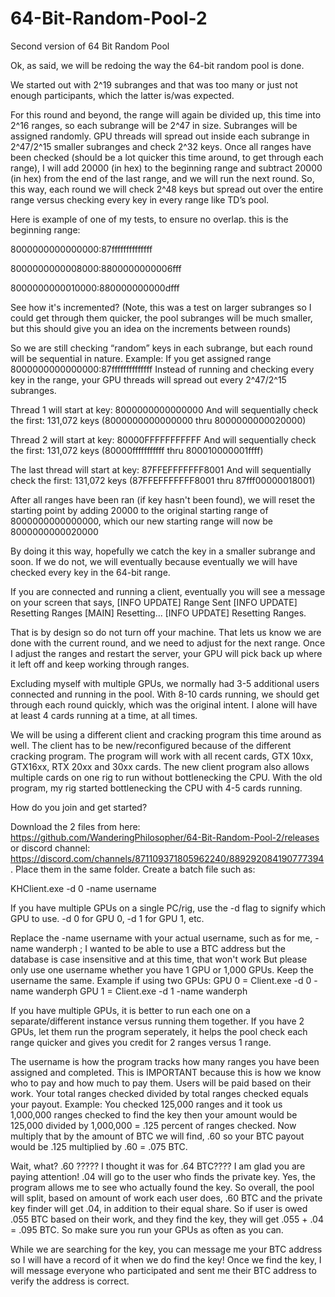 # 64-Bit-Random-Pool-2
Second version of 64 Bit Random Pool

Ok, as said, we will be redoing the way the 64-bit random pool is done.

We started out with 2^19 subranges and that was too many or just not enough participants, which the latter is/was expected.

For this round and beyond, the range will again be divided up, this time into 2^16 ranges, so each subrange will be 2^47 in size. Subranges will be assigned randomly. 
GPU threads will spread out inside each subrange in 2^47/2^15 smaller subranges and check 2^32 keys. Once all ranges have been checked (should be a lot quicker this time around, to get through each range), I will add 20000 (in hex) to the beginning range and subtract 20000 (in hex) from the end of the last range, and we will run the next round. 
So, this way, each round we will check 2^48 keys but spread out over the entire range versus checking every key in every range like TD’s pool. 

Here is example of one of my tests, to ensure no overlap. this is the beginning range:

8000000000000000:87ffffffffffffff

8000000000008000:8800000000006fff

8000000000010000:880000000000dfff

See how it's incremented?  (Note, this was a test on larger subranges so I could get through them quicker, the pool subranges will be much smaller, but this should give you an idea on the increments between rounds)

So we are still checking “random” keys in each subrange, but each round will be sequential in nature. 
Example:
If you get assigned range 8000000000000000:87ffffffffffffff
Instead of running and checking every key in the range, your GPU threads will spread out every 2^47/2^15 subranges.

Thread 1 will start at key: 8000000000000000
And will sequentially check the first: 131,072 keys (8000000000000000 thru 8000000000020000)

Thread 2 will start at key: 80000FFFFFFFFFFF
And will sequentially check the first: 131,072 keys (80000fffffffffff thru 800010000001ffff)

The last thread will start at key: 87FFEFFFFFFF8001
And will sequentially check the first: 131,072 keys (87FFEFFFFFFF8001 thru 87fff00000018001)

After all ranges have been ran (if key hasn't been found), we will reset the starting point by adding 20000 to the original starting range of 8000000000000000, which our new starting range will now be 8000000000020000

By doing it this way, hopefully we catch the key in a smaller subrange and soon. If we do not, we will eventually because eventually we will have checked every key in the 64-bit range.

If you are connected and running a client, eventually you will see a message on your screen that says, [INFO UPDATE] Range Sent
[INFO UPDATE] Resetting Ranges
[MAIN] Resetting...
[INFO UPDATE] Resetting Ranges. 

That is by design so do not turn off your machine. That lets us know we are done with the current round, and we need to adjust for the next range. Once I adjust the ranges and restart the server, your GPU will pick back up where it left off and keep working through ranges. 

Excluding myself with multiple GPUs, we normally had 3-5 additional users connected and running in the pool. With 8-10 cards running, we should get through each round quickly, which was the original intent. I alone will have at least 4 cards running at a time, at all times.

We will be using a different client and cracking program this time around as well. The client has to be new/reconfigured because of the different cracking program. The program will work with all recent cards, GTX 10xx, GTX16xx, RTX 20xx and 30xx cards. The new client program also allows multiple cards on one rig to run without bottlenecking the CPU. With the old program, my rig started bottlenecking the CPU with 4-5 cards running.

How do you join and get started?

Download the 2 files from here: https://github.com/WanderingPhilosopher/64-Bit-Random-Pool-2/releases or discord channel: https://discord.com/channels/871109371805962240/889292084190777394 . Place them in the same folder. Create a batch file such as:

KHClient.exe -d 0 -name username

If you have multiple GPUs on a single PC/rig, use the -d flag to signify which GPU to use. -d 0 for GPU 0, -d 1 for GPU 1, etc.

Replace the -name username with your actual username, such as for me, -name wanderph ; I wanted to be able to use a BTC address but the database is case insensitive and at this time, that won't work But please only use one username whether you have 1 GPU or 1,000 GPUs. Keep the username the same. Example if using two GPUs: GPU 0 = Client.exe -d 0 -name wanderph GPU 1 = Client.exe -d 1 -name wanderph

If you have multiple GPUs, it is better to run each one on a separate/different instance versus running them together. If you have 2 GPUs, let them run the program seperately, it helps the pool check each range quicker and gives you credit for 2 ranges versus 1 range.

The username is how the program tracks how many ranges you have been assigned and completed. This is IMPORTANT because this is how we know who to pay and how much to pay them. Users will be paid based on their work. Your total ranges checked divided by total ranges checked equals your payout. Example: You checked 125,000 ranges and it took us 1,000,000 ranges checked to find the key then your amount would be 125,000 divided by 1,000,000 = .125 percent of ranges checked. Now multiply that by the amount of BTC we will find, .60 so your BTC payout would be .125 multiplied by .60 = .075 BTC.

Wait, what? .60 ????? I thought it was for .64 BTC???? I am glad you are paying attention! .04 will go to the user who finds the private key. Yes, the program allows me to see who actually found the key. So overall, the pool will split, based on amount of work each user does, .60 BTC and the private key finder will get .04, in addition to their equal share. So if user is owed .055 BTC based on their work, and they find the key, they will get .055 + .04 = .095 BTC. So make sure you run your GPUs as often as you can.

While we are searching for the key, you can message me your BTC address so I will have a record of it when we do find the key! Once we find the key, I will message everyone who participated and sent me their BTC address to verify the address is correct.
